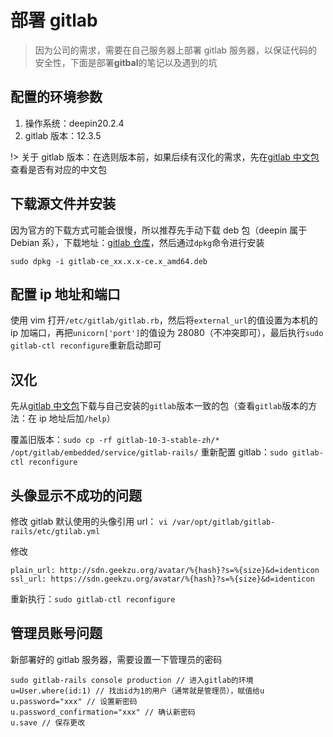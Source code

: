 # 部署 gitlab

> 因为公司的需求，需要在自己服务器上部署 gitlab 服务器，以保证代码的安全性，下面是部署**gitbal**的笔记以及遇到的坑

## 配置的环境参数

1. 操作系统：deepin20.2.4
2. gitlab 版本：12.3.5

!> 关于 gitlab 版本：在选则版本前，如果后续有汉化的需求，先在[gitlab 中文包](https://gitlab.com/xhang/gitlab)查看是否有对应的中文包

## 下载源文件并安装

因为官方的下载方式可能会很慢，所以推荐先手动下载 deb 包（deepin 属于 Debian 系），下载地址：[gitlab 仓库](https://packages.gitlab.com/gitlab/gitlab-ce/)，然后通过`dpkg`命令进行安装

```
sudo dpkg -i gitlab-ce_xx.x.x-ce.x_amd64.deb
```

## 配置 ip 地址和端口

使用 vim 打开`/etc/gitlab/gitlab.rb`，然后将`external_url`的值设置为本机的 ip 加端口，再把`unicorn['port']`的值设为 28080（不冲突即可），最后执行`sudo gitlab-ctl reconfigure`重新启动即可

## 汉化

先从[gitlab 中文包](https://gitlab.com/xhang/gitlab)下载与自己安装的`gitlab`版本一致的包（查看`gitlab`版本的方法：在 ip 地址后加`/help`）

覆盖旧版本：`sudo cp -rf gitlab-10-3-stable-zh/* /opt/gitlab/embedded/service/gitlab-rails/`
重新配置 gitlab：`sudo gitlab-ctl reconfigure`

## 头像显示不成功的问题

修改 gitlab 默认使用的头像引用 url：
`vi /var/opt/gitlab/gitlab-rails/etc/gtilab.yml`

修改

```
plain_url: http://sdn.geekzu.org/avatar/%{hash}?s=%{size}&d=identicon
ssl_url: https://sdn.geekzu.org/avatar/%{hash}?s=%{size}&d=identicon
```

重新执行：`sudo gitlab-ctl reconfigure`

## 管理员账号问题

新部署好的 gitlab 服务器，需要设置一下管理员的密码

```
sudo gitlab-rails console production // 进入gitlab的环境
u=User.where(id:1) // 找出id为1的用户（通常就是管理员），赋值给u
u.password="xxx" // 设置新密码
u.password_confirmation="xxx" // 确认新密码
u.save // 保存更改
```
